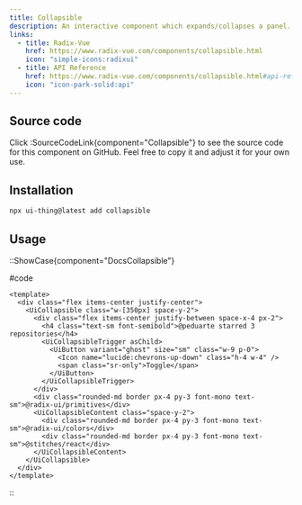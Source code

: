 ```yaml
---
title: Collapsible
description: An interactive component which expands/collapses a panel.
links:
  - title: Radix-Vue
    href: https://www.radix-vue.com/components/collapsible.html
    icon: "simple-icons:radixui"
  - title: API Reference
    href: https://www.radix-vue.com/components/collapsible.html#api-reference
    icon: "icon-park-solid:api"
---
```


## Source code

Click :SourceCodeLink{component="Collapsible"} to see the source code for this component on GitHub. Feel free to copy it and adjust it for your own use.

## Installation

```bash
npx ui-thing@latest add collapsible
```

## Usage

::ShowCase{component="DocsCollapsible"}

#code

```vue [DocsCollapsible.vue]
<template>
  <div class="flex items-center justify-center">
    <UiCollapsible class="w-[350px] space-y-2">
      <div class="flex items-center justify-between space-x-4 px-2">
        <h4 class="text-sm font-semibold">@peduarte starred 3 repositories</h4>
        <UiCollapsibleTrigger asChild>
          <UiButton variant="ghost" size="sm" class="w-9 p-0">
            <Icon name="lucide:chevrons-up-down" class="h-4 w-4" />
            <span class="sr-only">Toggle</span>
          </UiButton>
        </UiCollapsibleTrigger>
      </div>
      <div class="rounded-md border px-4 py-3 font-mono text-sm">@radix-ui/primitives</div>
      <UiCollapsibleContent class="space-y-2">
        <div class="rounded-md border px-4 py-3 font-mono text-sm">@radix-ui/colors</div>
        <div class="rounded-md border px-4 py-3 font-mono text-sm">@stitches/react</div>
      </UiCollapsibleContent>
    </UiCollapsible>
  </div>
</template>
```

::
